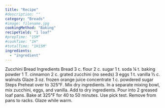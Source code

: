 ```yaml
---
title: "Recipe"
#description: ""
category: "Breads"
#image: filename.jpg
cookingMethod: "Baking"
recipeYield: "1 loaf"
#prepTime: "15M"
#cookTime: "1H"
#totalTime: "1H15M"
ingredients:
  - "ingredient"
---
```


Zucchini Bread
Ingredients
Bread
3 c. flour
2 c. sugar
1 t. soda
¼ t. baking powder
1 T. cinnamon
2 c. grated zucchini (no seeds)
3 eggs
1 t. vanilla
½ c. walnuts
Glaze
3 oz. frozen orange juice concentrate
1 c. powdered sugar
Steps
Preheat over to 325℉.
Mix dry ingredients.
In a separate mixing bowl, mix zucchini, eggs, and vanilla. Add to dry ingredients.
Pour into 2 greased loaf pans.
Bake at 325℉ for 40 to 50 minutes.
Use pick test. Remove from pans to racks.
Glaze while warm.
